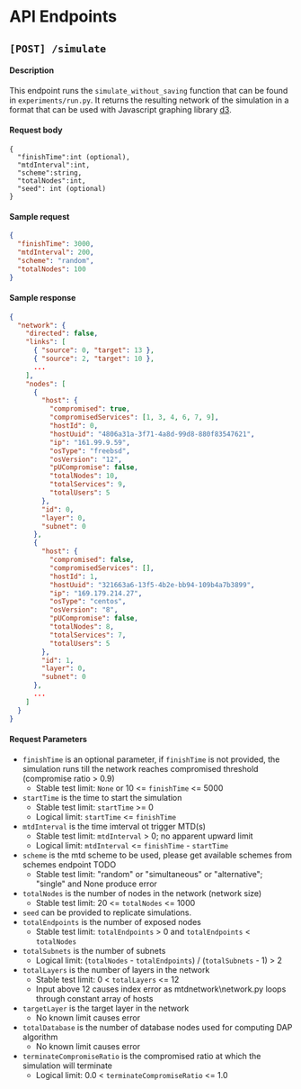 # API Endpoints

## `[POST] /simulate`

#### Description

This endpoint runs the `simulate_without_saving` function that can be found in `experiments/run.py`. It returns the resulting network of the simulation in a format that can be used with Javascript graphing library [d3](https://d3js.org/).

#### Request body

```
{
  "finishTime":int (optional),
  "mtdInterval":int,
  "scheme":string,
  "totalNodes":int,
  "seed": int (optional)
}
```

#### Sample request

```json
{
  "finishTime": 3000,
  "mtdInterval": 200,
  "scheme": "random",
  "totalNodes": 100
}
```

#### Sample response

```json
{
  "network": {
    "directed": false,
    "links": [
      { "source": 0, "target": 13 },
      { "source": 2, "target": 10 },
      ...
    ],
    "nodes": [
      {
        "host": {
          "compromised": true,
          "compromisedServices": [1, 3, 4, 6, 7, 9],
          "hostId": 0,
          "hostUuid": "4806a31a-3f71-4a8d-99d8-880f83547621",
          "ip": "161.99.9.59",
          "osType": "freebsd",
          "osVersion": "12",
          "pUCompromise": false,
          "totalNodes": 10,
          "totalServices": 9,
          "totalUsers": 5
        },
        "id": 0,
        "layer": 0,
        "subnet": 0
      },
      {
        "host": {
          "compromised": false,
          "compromisedServices": [],
          "hostId": 1,
          "hostUuid": "321663a6-13f5-4b2e-bb94-109b4a7b3899",
          "ip": "169.179.214.27",
          "osType": "centos",
          "osVersion": "8",
          "pUCompromise": false,
          "totalNodes": 8,
          "totalServices": 7,
          "totalUsers": 5
        },
        "id": 1,
        "layer": 0,
        "subnet": 0
      },
      ...
    ]
  }
}
```

#### Request Parameters

- `finishTime` is an optional parameter, if `finishTime` is not provided, the simulation runs till the network reaches compromised threshold (compromise ratio > 0.9)
    - Stable test limit: `None` or 10 <= `finishTime` <= 5000
- `startTime` is the time to start the simulation
    - Stable test limit: `startTime` >= 0
    - Logical limit: `startTime` <= `finishTime`
- `mtdInterval` is the time imterval ot trigger MTD(s)
    - Stable test limit: `mtdInterval` > 0; no apparent upward limit
    - Logical limit: `mtdInterval` <= `finishTime` - `startTime`
- `scheme` is the mtd scheme to be used, please get available schemes from schemes endpoint TODO
    - Stable test limit: "random" or "simultaneous" or "alternative"; "single" and None produce error
- `totalNodes` is the number of nodes in the network (network size)
    - Stable test limit: 20 <= `totalNodes` <= 1000
- `seed` can be provided to replicate simulations.
- `totalEndpoints` is the number of exposed nodes
    - Stable test limit: `totalEndpoints` > 0 and `totalEndpoints` < `totalNodes`
-  `totalSubnets` is the number of subnets
    - Logical limit: (`totalNodes` - `totalEndpoints`) / (`totalSubnets` - 1) > 2
- `totalLayers` is the number of layers in the network
    - Stable test limit: 0 < `totalLayers` <= 12
    - Input above 12 causes index error as mtdnetwork\network.py loops through constant array of hosts
- `targetLayer` is the target layer in the network
    - No known limit causes error
- `totalDatabase` is the number of database nodes used for computing DAP algorithm
    - No known limit causes error
- `terminateCompromiseRatio` is the compromised ratio at which the simulation will terminate
    - Logical limit: 0.0 < `terminateCompromiseRatio` <= 1.0

